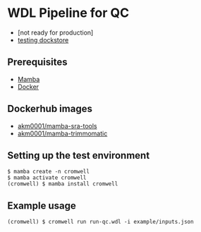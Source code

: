 # WDL Pipeline for QC

- [not ready for production]
- [testing dockstore](https://dockstore.org/workflows/github.com/maurya-anand/wdl-qc:feat-wdl-imports)


## Prerequisites

- [Mamba](https://mamba.readthedocs.io/en/latest/index.html)
- [Docker](https://www.docker.com/)

## Dockerhub images

- [akm0001/mamba-sra-tools](https://hub.docker.com/r/akm0001/mamba-sra-tools)
- [akm0001/mamba-trimmomatic](https://hub.docker.com/r/akm0001/mamba-trimmomatic)

## Setting up the test environment

```{bash}
$ mamba create -n cromwell
$ mamba activate cromwell
(cromwell) $ mamba install cromwell
```

## Example usage

```{bash}
(cromwell) $ cromwell run run-qc.wdl -i example/inputs.json
```
